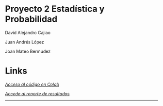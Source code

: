 # Proyecto 2 Estadística y Probabilidad

David Alejandro Cajiao

Juan Andrés López

Joan Mateo Bermudez

# Links

*[Acceso al código en Colab](https://drive.google.com/file/d/1NYpsg3whcRn0VSsAskFhZnHv5EyUpsIc/view?usp=sharing)*

*[Accede al reporte de resultados]('https://github.com/DCajiao/Distribuciones-de-Probabilidad/main/Reporte_Resultados.pdf')*

---
